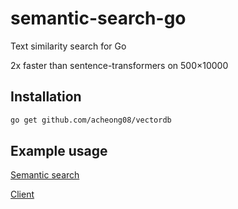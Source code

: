 # semantic-search-go
Text similarity search for Go

2x faster than sentence-transformers on 500×10000

## Installation
```bash
go get github.com/acheong08/vectordb
```

## Example usage
[Semantic search](./semantic_search_test.go)

[Client](./client_test.go)